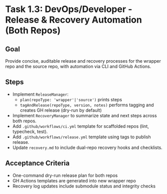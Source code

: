# Task 1.3: DevOps/Developer - Release & Recovery Automation (Both Repos)

## Goal
Provide concise, auditable release and recovery processes for the wrapper repo and the source repo, with automation via CLI and GitHub Actions.

## Steps
- Implement `ReleaseManager`:
  - `plan(repoType: 'wrapper'|'source')` prints steps
  - `tagAndRelease(repoType, version, notes)` performs tagging and creates GH release (dry-run by default)
- Implement `RecoveryManager` to summarize state and next steps across both repos.
- Add `.github/workflows/ci.yml` template for scaffolded repos (lint, typecheck, test).
- Add `.github/workflows/release.yml` template using tags to publish release.
- Update `recovery.md` to include dual-repo recovery hooks and checklists.

## Acceptance Criteria
- One-command dry-run release plan for both repos
- GH Actions templates are generated into new wrapper repo
- Recovery log updates include submodule status and integrity checks